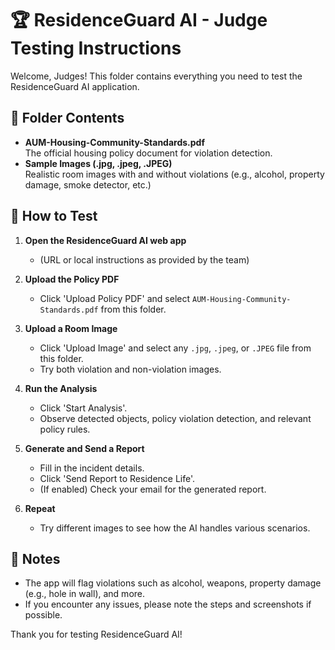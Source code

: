 # 🏆 ResidenceGuard AI - Judge Testing Instructions

Welcome, Judges! This folder contains everything you need to test the ResidenceGuard AI application.

## 📂 Folder Contents
- **AUM-Housing-Community-Standards.pdf**  
  The official housing policy document for violation detection.
- **Sample Images (.jpg, .jpeg, .JPEG)**  
  Realistic room images with and without violations (e.g., alcohol, property damage, smoke detector, etc.)

## 🚦 How to Test

1. **Open the ResidenceGuard AI web app**
   - (URL or local instructions as provided by the team)

2. **Upload the Policy PDF**
   - Click 'Upload Policy PDF' and select `AUM-Housing-Community-Standards.pdf` from this folder.

3. **Upload a Room Image**
   - Click 'Upload Image' and select any `.jpg`, `.jpeg`, or `.JPEG` file from this folder.
   - Try both violation and non-violation images.

4. **Run the Analysis**
   - Click 'Start Analysis'.
   - Observe detected objects, policy violation detection, and relevant policy rules.

5. **Generate and Send a Report**
   - Fill in the incident details.
   - Click 'Send Report to Residence Life'.
   - (If enabled) Check your email for the generated report.

6. **Repeat**
   - Try different images to see how the AI handles various scenarios.

## 📝 Notes
- The app will flag violations such as alcohol, weapons, property damage (e.g., hole in wall), and more.
- If you encounter any issues, please note the steps and screenshots if possible.

Thank you for testing ResidenceGuard AI! 